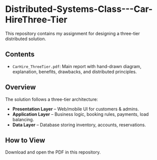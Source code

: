 # Distributed-Systems-Class---Car-HireThree-Tier
This repository contains my assignment for designing a three-tier distributed solution.

## Contents
- `CarHire_ThreeTier.pdf`: Main report with hand-drawn diagram, explanation, benefits, drawbacks, and distributed principles.

## Overview
The solution follows a three-tier architecture:
- **Presentation Layer** – Web/mobile UI for customers & admins.
- **Application Layer** – Business logic, booking rules, payments, load balancing.
- **Data Layer** – Database storing inventory, accounts, reservations.

## How to View
Download and open the PDF in this repository.
